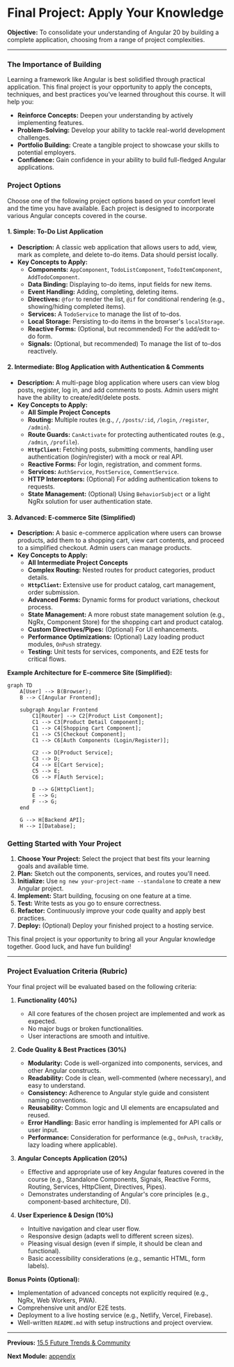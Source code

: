 # Final Project: Apply Your Knowledge

**Objective:** To consolidate your understanding of Angular 20 by building a complete application, choosing from a range of project complexities.

---

### The Importance of Building

Learning a framework like Angular is best solidified through practical application. This final project is your opportunity to apply the concepts, techniques, and best practices you've learned throughout this course. It will help you:

*   **Reinforce Concepts:** Deepen your understanding by actively implementing features.
*   **Problem-Solving:** Develop your ability to tackle real-world development challenges.
*   **Portfolio Building:** Create a tangible project to showcase your skills to potential employers.
*   **Confidence:** Gain confidence in your ability to build full-fledged Angular applications.

### Project Options

Choose one of the following project options based on your comfort level and the time you have available. Each project is designed to incorporate various Angular concepts covered in the course.

#### 1. Simple: To-Do List Application

*   **Description:** A classic web application that allows users to add, view, mark as complete, and delete to-do items. Data should persist locally.
*   **Key Concepts to Apply:**
    *   **Components:** `AppComponent`, `TodoListComponent`, `TodoItemComponent`, `AddTodoComponent`.
    *   **Data Binding:** Displaying to-do items, input fields for new items.
    *   **Event Handling:** Adding, completing, deleting items.
    *   **Directives:** `@for` to render the list, `@if` for conditional rendering (e.g., showing/hiding completed items).
    *   **Services:** A `TodoService` to manage the list of to-dos.
    *   **Local Storage:** Persisting to-do items in the browser's `localStorage`.
    *   **Reactive Forms:** (Optional, but recommended) For the add/edit to-do form.
    *   **Signals:** (Optional, but recommended) To manage the list of to-dos reactively.

#### 2. Intermediate: Blog Application with Authentication & Comments

*   **Description:** A multi-page blog application where users can view blog posts, register, log in, and add comments to posts. Admin users might have the ability to create/edit/delete posts.
*   **Key Concepts to Apply:**
    *   **All Simple Project Concepts**
    *   **Routing:** Multiple routes (e.g., `/`, `/posts/:id`, `/login`, `/register`, `/admin`).
    *   **Route Guards:** `CanActivate` for protecting authenticated routes (e.g., `/admin`, `/profile`).
    *   **`HttpClient`:** Fetching posts, submitting comments, handling user authentication (login/register) with a mock or real API.
    *   **Reactive Forms:** For login, registration, and comment forms.
    *   **Services:** `AuthService`, `PostService`, `CommentService`.
    *   **HTTP Interceptors:** (Optional) For adding authentication tokens to requests.
    *   **State Management:** (Optional) Using `BehaviorSubject` or a light NgRx solution for user authentication state.

#### 3. Advanced: E-commerce Site (Simplified)

*   **Description:** A basic e-commerce application where users can browse products, add them to a shopping cart, view cart contents, and proceed to a simplified checkout. Admin users can manage products.
*   **Key Concepts to Apply:**
    *   **All Intermediate Project Concepts**
    *   **Complex Routing:** Nested routes for product categories, product details.
    *   **`HttpClient`:** Extensive use for product catalog, cart management, order submission.
    *   **Advanced Forms:** Dynamic forms for product variations, checkout process.
    *   **State Management:** A more robust state management solution (e.g., NgRx, Component Store) for the shopping cart and product catalog.
    *   **Custom Directives/Pipes:** (Optional) For UI enhancements.
    *   **Performance Optimizations:** (Optional) Lazy loading product modules, `OnPush` strategy.
    *   **Testing:** Unit tests for services, components, and E2E tests for critical flows.

**Example Architecture for E-commerce Site (Simplified):**

```mermaid
graph TD
    A[User] --> B(Browser);
    B --> C[Angular Frontend];

    subgraph Angular Frontend
        C1[Router] --> C2[Product List Component];
        C1 --> C3[Product Detail Component];
        C1 --> C4[Shopping Cart Component];
        C1 --> C5[Checkout Component];
        C1 --> C6[Auth Components (Login/Register)];

        C2 --> D[Product Service];
        C3 --> D;
        C4 --> E[Cart Service];
        C5 --> E;
        C6 --> F[Auth Service];

        D --> G[HttpClient];
        E --> G;
        F --> G;
    end

    G --> H[Backend API];
    H --> I[Database];
```

### Getting Started with Your Project

1.  **Choose Your Project:** Select the project that best fits your learning goals and available time.
2.  **Plan:** Sketch out the components, services, and routes you'll need.
3.  **Initialize:** Use `ng new your-project-name --standalone` to create a new Angular project.
4.  **Implement:** Start building, focusing on one feature at a time.
5.  **Test:** Write tests as you go to ensure correctness.
6.  **Refactor:** Continuously improve your code quality and apply best practices.
7.  **Deploy:** (Optional) Deploy your finished project to a hosting service.

This final project is your opportunity to bring all your Angular knowledge together. Good luck, and have fun building!

---

### Project Evaluation Criteria (Rubric)

Your final project will be evaluated based on the following criteria:

1.  **Functionality (40%)**
    *   All core features of the chosen project are implemented and work as expected.
    *   No major bugs or broken functionalities.
    *   User interactions are smooth and intuitive.

2.  **Code Quality & Best Practices (30%)**
    *   **Modularity:** Code is well-organized into components, services, and other Angular constructs.
    *   **Readability:** Code is clean, well-commented (where necessary), and easy to understand.
    *   **Consistency:** Adherence to Angular style guide and consistent naming conventions.
    *   **Reusability:** Common logic and UI elements are encapsulated and reused.
    *   **Error Handling:** Basic error handling is implemented for API calls or user input.
    *   **Performance:** Consideration for performance (e.g., `OnPush`, `trackBy`, lazy loading where applicable).

3.  **Angular Concepts Application (20%)**
    *   Effective and appropriate use of key Angular features covered in the course (e.g., Standalone Components, Signals, Reactive Forms, Routing, Services, HttpClient, Directives, Pipes).
    *   Demonstrates understanding of Angular's core principles (e.g., component-based architecture, DI).

4.  **User Experience & Design (10%)**
    *   Intuitive navigation and clear user flow.
    *   Responsive design (adapts well to different screen sizes).
    *   Pleasing visual design (even if simple, it should be clean and functional).
    *   Basic accessibility considerations (e.g., semantic HTML, form labels).

**Bonus Points (Optional):**

*   Implementation of advanced concepts not explicitly required (e.g., NgRx, Web Workers, PWA).
*   Comprehensive unit and/or E2E tests.
*   Deployment to a live hosting service (e.g., Netlify, Vercel, Firebase).
*   Well-written `README.md` with setup instructions and project overview.

---

**Previous:** [15.5 Future Trends & Community](../15-ecosystem/15.5-future-trends-community.md)

**Next Module:** [appendix](../appendix)

